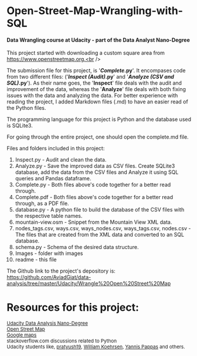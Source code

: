 # Open-Street-Map-Wrangling-with-SQL
#### Data Wrangling course at Udacity - part of the Data Analyst Nano-Degree
This project started with downloading a custom square area from https://www.openstreetmap.org.<br />

The submission file for this project, is '<b><i>Complete</i>.py</b>'. It encompases code from two different files: ('<b><i>Inspect (Audit)</i>.py</b>' and '<b><i>Analyze (CSV and SQL)</i>.py</b>'). As their name goes, the '<b>Inspect</b>' file deals with the audit and improvement of the data, whereas the '<b>Analyze</b>' file deals with both fixing issues with the data and analyzing the data. For better experience with reading the project, I added Markdown files (.md) to have an easier read of the Python files.<br />

The programming language for this project is Python and the database used is SQLite3.

For going through the entire project, one should open the complete.md file.

Files and folders included in this project:
1. Inspect.py - Audit and clean the data.
2. Analyze.py - Save the improved data as CSV files. Create SQLite3 database, add the data from the CSV files and Analyze it using SQL queries and Pandas dataframe.
3. Complete.py - Both files above's code together for a better read through.
4. Complete.pdf -  Both files above's code together for a better read through, as a PDF file.
5. database.py - A python file to build the database of the CSV files with the respective table names.
6. mountain-view.osm - Snippet from the Mountain View XML data.
7. nodes_tags.csv, ways.csv, ways_nodes.csv, ways_tags.csv, nodes.csv - The files that are created from the XML data and converted to an SQL database.
8. schema.py - Schema of the desired data structure.
9. Images - folder with images
10. readme - this file

The Github link to the project's depository is:
https://github.com/AviadGiat/data-analysis/tree/master/Udacity/Wrangle%20Open%20Street%20Map

# Resources for this project:

<div><a href="https://www.udacity.com/course/data-analyst-nanodegree--nd002"><span style="font-size: 13px;">Udacity Data Analysis Nano-Degree</span></a></div>

<div><a href="https://www.openstreetmap.org/#map=13/37.4001/-122.0749"><span style="font-size: 13px;">Open Street Map</span></a></div>

<div><span style="font-size: 13px;"><a href="https://www.google.com/maps/@37.4134391,-122.1513082,12z">Google maps</a><br />
stackoverflow.com discussions related to Python</span></div>

<div><span style="font-size: 13px;">Udacity students like, <a href="https://github.com/pratyush19/Udacity-Data-Analyst-Nanodegree/tree/master/P3-OpenStreetMap-Wrangling-with-SQL">pratyush19</a>, <a href="https://medium.com/@williamkoehrsen/data-wrangling-with-python-and-sqlite-900d21bc5a53">William Koehrsen</a>, <a href="http://www.yannispappas.com/Wrangle-OpenStreetMap-Data/">Yannis Pappas</a> and others.</span></div>
